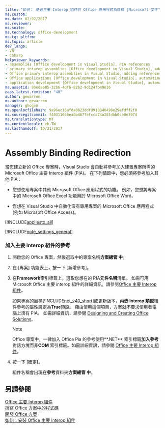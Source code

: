 ```yaml
---
title: "如何： 透過主要 Interop 組件的 Office 應用程式為目標 |Microsoft 文件"
ms.custom: 
ms.date: 02/02/2017
ms.reviewer: 
ms.suite: 
ms.technology: office-development
ms.tgt_pltfrm: 
ms.topic: article
dev_langs:
- VB
- CSharp
helpviewer_keywords:
- assemblies [Office development in Visual Studio], PIA references
- primary interop assemblies [Office development in Visual Studio], adding references to
- Office primary interop assemblies in Visual Studio, adding references to
- Office applications [Office development in Visual Studio], automating
- application development [Office development in Visual Studio], automating
ms.assetid: 9bedae85-32b6-4df6-82b2-9d124fb49636
caps.latest.revision: "40"
author: gewarren
ms.author: gewarren
manager: ghogen
ms.openlocfilehash: 9a96ec16afda8823ddf9918340498e29efdff2f0
ms.sourcegitcommit: f40311056ea0b4677efcca74a285dbb0ce0e7974
ms.translationtype: MT
ms.contentlocale: zh-TW
ms.lasthandoff: 10/31/2017
---
```

# <a name="how-to-target-office-applications-through-primary-interop-assemblies"></a>Assembly Binding Redirection
  當您建立新的 Office 專案時，Visual Studio 會自動將參考加入建置專案所需的 Microsoft Office 主要 Interop 組件 (PIA)。 在下列情節中，您必須將參考加入其他 PIA：  
  
-   您想使用專案中其他 Microsoft Office 應用程式的功能。 例如，您想將專案中的 Microsoft Office Excel 功能用於 Microsoft Office Word。  
  
-   您想在 Visual Studio 中自動化沒有專用專案的 Microsoft Office 應用程式 (例如 Microsoft Office Access)。  
  
 [!INCLUDE[appliesto_all](../vsto/includes/appliesto-all-md.md)]  
  
 [!INCLUDE[note_settings_general](../sharepoint/includes/note-settings-general-md.md)]  
  
### <a name="to-add-a-reference-to-a-primary-interop-assembly"></a>加入主要 Interop 組件的參考  
  
1.  開啟您的 Office 專案，然後選取中的專案名稱**方案總管 中**。  
  
2.  在 [專案] 功能表上，按一下 [新增參考]。  
  
3.  在**Framework**索引標籤上，選取您想在的 PIA**元件名稱**清單。 如需可用 Microsoft Office 主要 interop 組件的詳細資訊，請參閱[Office 主要 Interop 組件](../vsto/office-primary-interop-assemblies.md)。  
  
     如果專案的目標[!INCLUDE[net_v40_short](../sharepoint/includes/net-v40-short-md.md)]或更新版本，**內嵌 Interop 類型**組件參考的屬性設定為**True**預設。 藉由使用這個項目，方案就不要求使用者電腦上須有 PIA。 如需詳細資訊，請參閱 [Designing and Creating Office Solutions](../vsto/designing-and-creating-office-solutions.md)。  
  
    > [!NOTE]  
    >  Office 專案中，一律加入 Office Pia 的參考使用**.NET**  索引標籤**加入參考**對話方塊而非**COM**  索引標籤。如需詳細資訊，請參閱 [Office 主要 Interop 組件](../vsto/office-primary-interop-assemblies.md)。  
  
4.  按一下 [確定]。  
  
     組件名稱會出現在**參考**資料夾**方案總管 中**。  
  
## <a name="see-also"></a>另請參閱  
 [Office 主要 Interop 組件](../vsto/office-primary-interop-assemblies.md)   
 [撰寫 Office 方案中的程式碼](../vsto/writing-code-in-office-solutions.md)   
 [開發 Office 方案](../vsto/developing-office-solutions.md)   
 [如何：安裝 Office 主要 Interop 組件](../vsto/how-to-install-office-primary-interop-assemblies.md)  
  
  